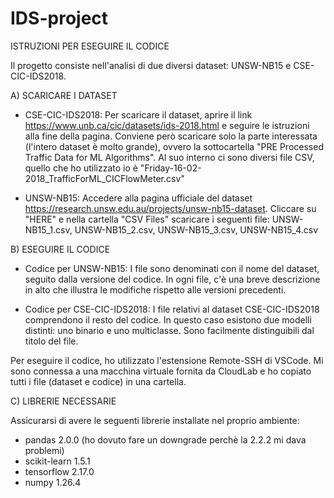 # IDS-project

ISTRUZIONI PER ESEGUIRE IL CODICE

Il progetto consiste nell'analisi di due diversi dataset: UNSW-NB15 e CSE-CIC-IDS2018.

A) SCARICARE I DATASET

- CSE-CIC-IDS2018: Per scaricare il dataset, aprire il link https://www.unb.ca/cic/datasets/ids-2018.html e seguire le istruzioni alla fine della pagina. Conviene però scaricare solo la parte interessata (l'intero dataset è molto grande), ovvero la sottocartella "PRE Processed Traffic Data for ML Algorithms". Al suo interno ci sono diversi file CSV, quello che ho utilizzato io è "Friday-16-02-2018_TrafficForML_CICFlowMeter.csv"

- UNSW-NB15: Accedere alla pagina ufficiale del dataset https://research.unsw.edu.au/projects/unsw-nb15-dataset. Cliccare su "HERE" e nella cartella "CSV Files" scaricare i seguenti file: UNSW-NB15_1.csv, UNSW-NB15_2.csv, UNSW-NB15_3.csv, UNSW-NB15_4.csv

B) ESEGUIRE IL CODICE

- Codice per UNSW-NB15: I file sono denominati con il nome del dataset, seguito dalla versione del codice. In ogni file, c'è una breve descrizione in alto che illustra le modifiche rispetto alle versioni precedenti.

- Codice per CSE-CIC-IDS2018: I file relativi al dataset CSE-CIC-IDS2018 comprendono il resto del codice. In questo caso esistono due modelli distinti: uno binario e uno multiclasse. Sono facilmente distinguibili dal titolo del file.

Per eseguire il codice, ho utilizzato l'estensione Remote-SSH di VSCode. Mi sono connessa a una macchina virtuale fornita da CloudLab e ho copiato tutti i file (dataset e codice) in una cartella.

C) LIBRERIE NECESSARIE

Assicurarsi di avere le seguenti librerie installate nel proprio ambiente:
- pandas 2.0.0 (ho dovuto fare un downgrade perchè la 2.2.2 mi dava problemi)
- scikit-learn 1.5.1
- tensorflow 2.17.0
- numpy 1.26.4
